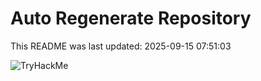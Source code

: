 # Auto Regenerate Repository

This README was last updated: 2025-09-15 07:51:03

 ![TryHackMe](https://tryhackme.com/badge/533634)